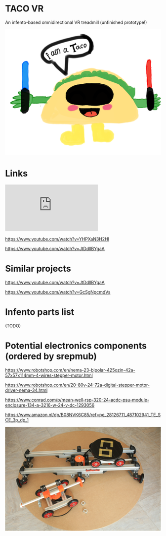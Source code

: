 # TACO VR
An infento-based omnidirectional VR treadmill (unfinished prototype!)

![Screenshot](logo.png)

# Links

![blog post](http://blogfarts.blogspot.com/2022/03/taco-vr-infento-based-omnidirectional.html)

https://www.youtube.com/watch?v=YHPXaN3H2HI

https://www.youtube.com/watch?v=JtDdllBYgaA

# Similar projects

https://www.youtube.com/watch?v=JtDdllBYgaA

https://www.youtube.com/watch?v=GcSgNpcmdVs

# Infento parts list

(TODO)

# Potential electronics components (ordered by srepmub)

https://www.robotshop.com/en/nema-23-bipolar-425ozin-42a-57x57x114mm-4-wires-stepper-motor.html

https://www.robotshop.com/en/20-80v-24-72a-digital-stepper-motor-driver-nema-34.html

https://www.conrad.com/p/mean-well-rsp-320-24-acdc-psu-module-enclosure-134-a-3216-w-24-v-dc-1293056

https://www.amazon.nl/dp/B08NVK6C85/ref=pe_28126711_487102941_TE_SCE_3p_dp_1

![Screenshot](taco.jpg)
